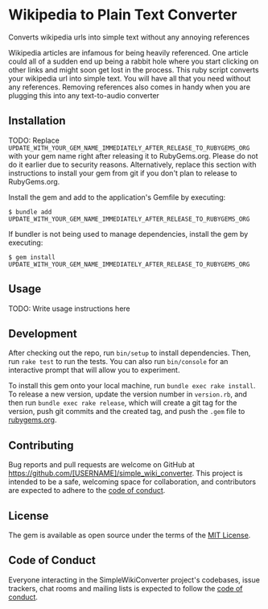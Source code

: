 
# Wikipedia to Plain Text Converter

Converts wikipedia urls into simple text without any annoying references

Wikipedia articles are infamous for being heavily referenced. One article could all of a sudden end up being a rabbit hole where you start clicking on other links and might soon get lost in the process. This ruby script converts your wikipedia url into simple text. You will have all that you need without any references. Removing references also comes in handy when you are plugging this into any text-to-audio converter

## Installation

TODO: Replace `UPDATE_WITH_YOUR_GEM_NAME_IMMEDIATELY_AFTER_RELEASE_TO_RUBYGEMS_ORG` with your gem name right after releasing it to RubyGems.org. Please do not do it earlier due to security reasons. Alternatively, replace this section with instructions to install your gem from git if you don't plan to release to RubyGems.org.

Install the gem and add to the application's Gemfile by executing:

    $ bundle add UPDATE_WITH_YOUR_GEM_NAME_IMMEDIATELY_AFTER_RELEASE_TO_RUBYGEMS_ORG

If bundler is not being used to manage dependencies, install the gem by executing:

    $ gem install UPDATE_WITH_YOUR_GEM_NAME_IMMEDIATELY_AFTER_RELEASE_TO_RUBYGEMS_ORG

## Usage

TODO: Write usage instructions here

## Development

After checking out the repo, run `bin/setup` to install dependencies. Then, run `rake test` to run the tests. You can also run `bin/console` for an interactive prompt that will allow you to experiment.

To install this gem onto your local machine, run `bundle exec rake install`. To release a new version, update the version number in `version.rb`, and then run `bundle exec rake release`, which will create a git tag for the version, push git commits and the created tag, and push the `.gem` file to [rubygems.org](https://rubygems.org).

## Contributing

Bug reports and pull requests are welcome on GitHub at https://github.com/[USERNAME]/simple_wiki_converter. This project is intended to be a safe, welcoming space for collaboration, and contributors are expected to adhere to the [code of conduct](https://github.com/[USERNAME]/simple_wiki_converter/blob/main/CODE_OF_CONDUCT.md).

## License

The gem is available as open source under the terms of the [MIT License](https://opensource.org/licenses/MIT).

## Code of Conduct

Everyone interacting in the SimpleWikiConverter project's codebases, issue trackers, chat rooms and mailing lists is expected to follow the [code of conduct](https://github.com/[USERNAME]/simple_wiki_converter/blob/main/CODE_OF_CONDUCT.md).

